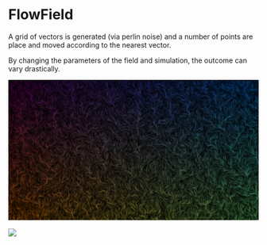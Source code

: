 # FlowField

A grid of vectors is generated (via perlin noise) and a number of points are
place and moved according to the nearest vector.

By changing the parameters of the field and simulation, the outcome can vary
drastically.

![](./data/173502_000070.png)

![](./data/173502_000356.png)
